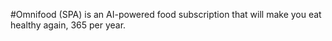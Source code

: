 #Omnifood (SPA) is an AI-powered food subscription that will make you eat healthy again, 365 per year.
